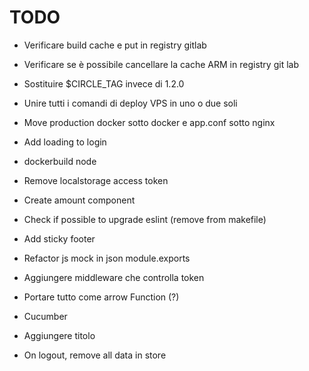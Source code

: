 TODO
====

+ Verificare build cache e put in registry gitlab
+ Verificare se è possibile cancellare la cache ARM in registry git lab
+ Sostituire $CIRCLE_TAG invece di 1.2.0
+ Unire tutti i comandi di deploy VPS in uno o due soli
+ Move production docker sotto docker e app.conf sotto nginx


+ Add loading to login
+ dockerbuild node
+ Remove localstorage access token
+ Create amount component
+ Check if possible to upgrade eslint (remove from makefile)
+ Add sticky footer
+ Refactor js mock in json module.exports
+ Aggiungere middleware che controlla token
+ Portare tutto come arrow Function (?)
+ Cucumber
+ Aggiungere titolo
+ On logout, remove all data in store